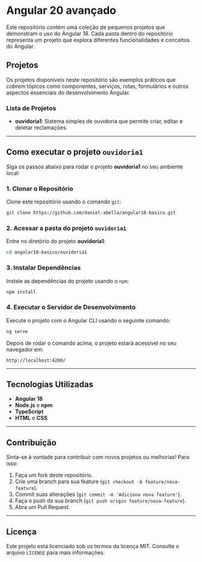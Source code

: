 
# Angular 20 avançado

Este repositório contém uma coleção de pequenos projetos que demonstram o uso do Angular 18. Cada pasta dentro do repositório representa um projeto que explora diferentes funcionalidades e conceitos do Angular.

## Projetos

Os projetos disponíveis neste repositório são exemplos práticos que cobrem tópicos como componentes, serviços, rotas, formulários e outros aspectos essenciais do desenvolvimento Angular.

### Lista de Projetos

- **ouvidoria1**: Sistema simples de ouvidoria que permite criar, editar e deletar reclamações.

---

## Como executar o projeto `ouvidoria1`

Siga os passos abaixo para rodar o projeto **ouvidoria1** no seu ambiente local:

### 1. Clonar o Repositório

Clone este repositório usando o comando `git`:

```bash
git clone https://github.com/daniel-abella/angular18-basico.git
```

### 2. Acessar a pasta do projeto `ouvidoria1`

Entre no diretório do projeto **ouvidoria1**:

```bash
cd angular18-basico/ouvidoria1
```

### 3. Instalar Dependências

Instale as dependências do projeto usando o `npm`:

```bash
npm install
```

### 4. Executar o Servidor de Desenvolvimento

Execute o projeto com o Angular CLI usando o seguinte comando:

```bash
ng serve
```

Depois de rodar o comando acima, o projeto estará acessível no seu navegador em:

```
http://localhost:4200/
```

---

## Tecnologias Utilizadas

- **Angular 18**
- **Node.js** e **npm**
- **TypeScript**
- **HTML** e **CSS**

---

## Contribuição

Sinta-se à vontade para contribuir com novos projetos ou melhorias! Para isso:

1. Faça um fork deste repositório.
2. Crie uma branch para sua feature (`git checkout -b feature/nova-feature`).
3. Commit suas alterações (`git commit -m 'Adiciona nova feature'`).
4. Faça o push da sua branch (`git push origin feature/nova-feature`).
5. Abra um Pull Request.

---

## Licença

Este projeto está licenciado sob os termos da licença MIT. Consulte o arquivo `LICENSE` para mais informações.
